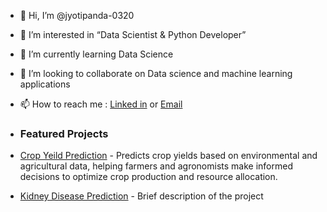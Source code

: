- 👋 Hi, I’m @jyotipanda-0320
- 👀 I’m interested in “Data Scientist & Python Developer”
- 🌱 I’m currently learning Data Science
- 💞️ I’m looking to collaborate on  Data science and machine learning applications

- 📫 How to reach me : [Linked in](https://www.linkedin.com/in/jyoti-panda-7202952b7/)  or  [Email](jyotipanda6097531@gmail.com)
- ### Featured Projects
- [Crop Yeild Prediction](link) - Predicts crop yields based on environmental and agricultural data, helping farmers and agronomists make informed decisions to optimize crop production and resource allocation.
- [Kidney Disease Prediction](link) - Brief description of the project

<!---
jyotipanda-0320/jyotipanda-0320 is a ✨ special ✨ repository because its `README.md` (this file) appears on your GitHub profile.
You can click the Preview link to take a look at your changes.
--->
